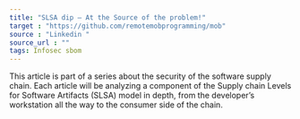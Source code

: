 ```yaml
---
title: "SLSA dip — At the Source of the problem!"
target : "https://github.com/remotemobprogramming/mob"
source : "Linkedin "
source_url : ""
tags: Infosec sbom
---
```


This article is part of a series about the security of the software supply chain. Each article will be analyzing a component of the Supply chain Levels for Software Artifacts (SLSA) model in depth, from the developer’s workstation all the way to the consumer side of the chain.